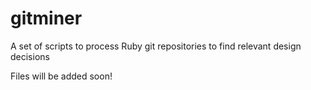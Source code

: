 gitminer
========

A set of scripts to process Ruby git repositories to find relevant design decisions

Files will be added soon!
